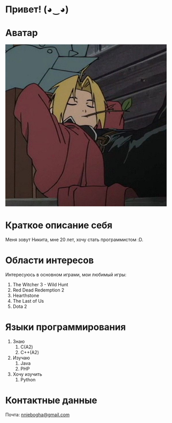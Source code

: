 # Привет! (◕‿◕)

# Аватар

![avatar](images/image.png)

# Краткое описание себя

Меня зовут Никита, мне 20 лет, хочу стать программистом :D.

# Области интересов

Интересуюсь в основном играми, мои любимый игры:
1. The Witcher 3 - Wild Hunt
2. Red Dead Redemption 2
3. Hearthstone
4. The Last of Us
5. Dota 2

# Языки программирования

1. Знаю
    1. С(A2)
    2. С++(A2)
2. Изучаю
    1. Java
    2. PHP
3. Хочу изучить
    1. Python

# Контактные данные

Почта: nniebogha@gmail.com
